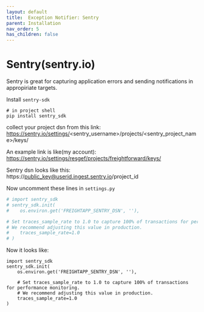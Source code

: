 ```yaml
---
layout: default
title:  Exception Notifier: Sentry
parent: Installation
nav_order: 5
has_children: false
---
```


# Sentry(sentry.io)

Sentry is great for capturing application errors and sending notifications in appropiriate targets.

Install `sentry-sdk`

```
# in project shell
pip install sentry_sdk
```

collect your project dsn from this link:
https://sentry.io/settings/<sentry_username>/projects/<sentry_project_name>/keys/

An example link is like(my account): https://sentry.io/settings/resgef/projects/freightforward/keys/

Sentry dsn looks like this: https://public_key@userid.ingest.sentry.io/project_id

Now uncomment these lines in `settings.py`
```python
# import sentry_sdk
# sentry_sdk.init(
#    os.environ.get('FREIGHTAPP_SENTRY_DSN', ''),

# Set traces_sample_rate to 1.0 to capture 100% of transactions for performance monitoring.
# We recommend adjusting this value in production.
#    traces_sample_rate=1.0
# )
```

Now it looks like:
```
import sentry_sdk
sentry_sdk.init(
    os.environ.get('FREIGHTAPP_SENTRY_DSN', ''),

    # Set traces_sample_rate to 1.0 to capture 100% of transactions for performance monitoring.
    # We recommend adjusting this value in production.
    traces_sample_rate=1.0
)
```
